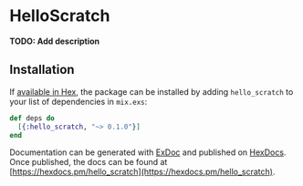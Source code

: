 # HelloScratch

**TODO: Add description**

## Installation

If [available in Hex](https://hex.pm/docs/publish), the package can be installed
by adding `hello_scratch` to your list of dependencies in `mix.exs`:

```elixir
def deps do
  [{:hello_scratch, "~> 0.1.0"}]
end
```

Documentation can be generated with [ExDoc](https://github.com/elixir-lang/ex_doc)
and published on [HexDocs](https://hexdocs.pm). Once published, the docs can
be found at [https://hexdocs.pm/hello_scratch](https://hexdocs.pm/hello_scratch).

